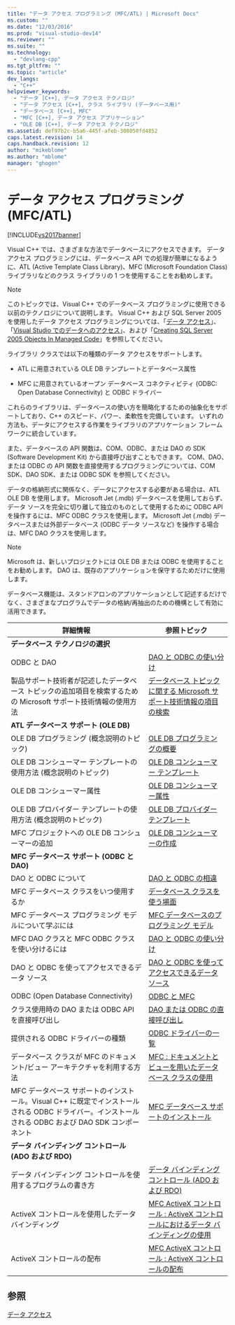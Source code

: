 ```yaml
---
title: "データ アクセス プログラミング (MFC/ATL) | Microsoft Docs"
ms.custom: ""
ms.date: "12/03/2016"
ms.prod: "visual-studio-dev14"
ms.reviewer: ""
ms.suite: ""
ms.technology: 
  - "devlang-cpp"
ms.tgt_pltfrm: ""
ms.topic: "article"
dev_langs: 
  - "C++"
helpviewer_keywords: 
  - "データ [C++], データ アクセス テクノロジ"
  - "データ アクセス [C++], クラス ライブラリ (データベース用)"
  - "データベース [C++], MFC"
  - "MFC [C++], データ アクセス アプリケーション"
  - "OLE DB [C++], データ アクセス テクノロジ"
ms.assetid: def97b2c-b5a6-445f-afeb-308050fd4852
caps.latest.revision: 14
caps.handback.revision: 12
author: "mikeblome"
ms.author: "mblome"
manager: "ghogen"
---
```

# データ アクセス プログラミング (MFC/ATL)
[!INCLUDE[vs2017banner](../assembler/inline/includes/vs2017banner.md)]

Visual C\+\+ では、さまざまな方法でデータベースにアクセスできます。  データ アクセス プログラミングには、データベース API での処理が簡単になるように、ATL \(Active Template Class Library\)、MFC \(Microsoft Foundation Class\) ライブラリなどのクラス ライブラリの 1 つを使用することをお勧めします。  
  
> [!NOTE]
>  このトピックでは、Visual C\+\+ でのデータベース プログラミングに使用できる以前のテクノロジについて説明します。  Visual C\+\+ および SQL Server 2005 を使用したデータ アクセス プログラミングについては、「[データ アクセス](../dotnet/data-access-using-adonet-cpp-cli.md)」、「[Visual Studio でのデータへのアクセス](../Topic/Accessing%20data%20in%20Visual%20Studio.md)」、および「[Creating SQL Server 2005 Objects In Managed Code](http://msdn.microsoft.com/ja-jp/5358a825-e19b-49aa-8214-674ce5fed1da)」を参照してください。  
  
 ライブラリ クラスでは以下の種類のデータ アクセスをサポートします。  
  
-   ATL に用意されている OLE DB テンプレートとデータベース属性  
  
-   MFC に用意されているオープン データベース コネクティビティ \(ODBC: Open Database Connectivity\) と ODBC ドライバー  
  
 これらのライブラリは、データベースの使い方を簡略化するための抽象化をサポートしており、C\+\+ のスピード、パワー、柔軟性を完備しています。  いずれの方法も、データにアクセスする作業をライブラリのアプリケーション フレームワークに統合しています。  
  
 また、データベースの API 関数は、COM、ODBC、または DAO の SDK \(Software Development Kit\) から直接呼び出すこともできます。  COM、DAO、または ODBC の API 関数を直接使用するプログラミングについては、COM SDK、DAO SDK、または ODBC SDK を参照してください。  
  
 データの格納形式に関係なく、データにアクセスする必要がある場合は、ATL OLE DB を使用します。  Microsoft Jet \(.mdb\) データベースを使用しておらず、データ ソースを完全に切り離して独立のものとして使用するために ODBC API を操作するには、MFC ODBC クラスを使用します。  Microsoft Jet \(.mdb\) データベースまたは外部データベース \(ODBC データ ソースなど\) を操作する場合は、MFC DAO クラスを使用します。  
  
> [!NOTE]
>  Microsoft は、新しいプロジェクトには OLE DB または ODBC を使用することをお勧めします。  DAO は、既存のアプリケーションを保守するためだけに使用します。  
  
 データベース機能は、スタンドアロンのアプリケーションとして記述するだけでなく、さまざまなプログラムでデータの格納\/再抽出のための機構として有効に活用できます。  
  
|詳細情報|参照トピック|  
|----------|------------|  
|**データベース テクノロジの選択**||  
|ODBC と   DAO|[DAO と ODBC の使い分け](../data/should-i-use-dao-or-odbc-q.md)|  
|製品サポート技術者が記述したデータベース トピックの追加項目を検索するための Microsoft サポート技術情報の使用方法|[データベース トピックに関する Microsoft サポート技術情報の項目の検索](../data/where-can-i-find-microsoft-knowledge-base-articles-on-database-topics-q.md)|  
|**ATL データベース サポート \(OLE DB\)**||  
|OLE DB プログラミング \(概念説明のトピック\)|[OLE DB プログラミングの概要](../data/oledb/ole-db-programming-overview.md)|  
|OLE DB コンシューマー テンプレートの使用方法 \(概念説明のトピック\)|[OLE DB コンシューマー テンプレート](../data/oledb/ole-db-consumer-templates-cpp.md)|  
|OLE DB コンシューマー属性|[OLE DB コンシューマー属性](../windows/ole-db-consumer-attributes.md)|  
|OLE DB プロバイダー テンプレートの使用方法 \(概念説明のトピック\)|[OLE DB プロバイダー テンプレート](../data/oledb/ole-db-provider-templates-cpp.md)|  
|MFC プロジェクトへの OLE DB コンシューマーの追加|[OLE DB コンシューマーの作成](../data/oledb/creating-an-ole-db-consumer.md)|  
|**MFC データベース サポート \(ODBC と DAO\)**||  
|DAO と ODBC について|[DAO と ODBC の相違](../data/what-are-dao-and-odbc-q.md)|  
|MFC データベース クラスをいつ使用するか|[データベース クラスを使う場面](../data/when-should-i-use-the-database-classes-q.md)|  
|MFC データベース プログラミング モデルについて学ぶには|[MFC データベースのプログラミング モデル](../data/what-is-the-mfc-database-programming-model-q.md)|  
|MFC DAO クラスと MFC ODBC クラスを使い分けるには|[DAO と ODBC の使い分け](../data/should-i-use-dao-or-odbc-q.md)|  
|DAO と ODBC を使ってアクセスできるデータ ソース|[DAO と ODBC を使ってアクセスできるデータ ソース](../data/what-data-sources-can-i-access-with-dao-and-odbc-q.md)|  
|ODBC \(Open Database Connectivity\)|[ODBC と MFC](../data/odbc/odbc-and-mfc.md)|  
|クラス使用時の DAO または ODBC API を直接呼び出し|[DAO または ODBC の直接呼び出し](../data/can-i-call-dao-or-odbc-directly-q.md)|  
|提供される ODBC ドライバーの種類|[ODBC ドライバーの一覧](../data/odbc/odbc-driver-list.md)|  
|データベース クラスが MFC のドキュメント\/ビュー アーキテクチャを利用する方法|[MFC : ドキュメントとビューを用いたデータベース クラスの使用](../data/mfc-using-database-classes-with-documents-and-views.md)|  
|MFC データベース サポートのインストール。Visual C\+\+ に既定でインストールされる ODBC ドライバー。インストールされる ODBC および DAO SDK コンポーネント|[MFC データベース サポートのインストール](../data/installing-mfc-database-support.md)|  
|**データ バインディング コントロール \(ADO および RDO\)**||  
|データ バインディング コントロールを使用するプログラムの書き方|[データ バインディング コントロール \(ADO および RDO\)](../Topic/Data-Bound%20Controls%20\(ADO%20and%20RDO\).md)|  
|ActiveX コントロールを使用したデータ バインディング|[MFC ActiveX コントロール : ActiveX コントロールにおけるデータ バインディングの使用](../mfc/mfc-activex-controls-using-data-binding-in-an-activex-control.md)|  
|ActiveX コントロールの配布|[MFC ActiveX コントロール : ActiveX コントロールの配布](../mfc/mfc-activex-controls-distributing-activex-controls.md)|  
  
## 参照  
 [データ アクセス](../Topic/Data%20Access%20in%20Visual%20C++.md)